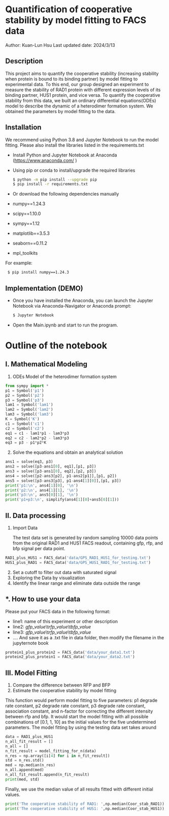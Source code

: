 # Quantification of cooperative stability by model fitting to FACS data 
Author: Kuan-Lun Hsu 
Last updated date: 2024/3/13 

## Description

This project aims to quantify the cooperative stability (increasing stability when protein is bound to its binding partner) by model fitting to experimental data. To this end, our group designed an experiment to measure the stability of RAD1 protein with different expression levels of its binding partner, HUS1 protein, and vice versa. To quantify the cooperative stability from this data, we built an ordinary differential equations(ODEs) model to describe the dynamic of a heterodimer formation system. We obtained the parameters by model fitting to the data.

## Installation
We recommend using Python 3.8 and Jupyter Notebook to run the model fitting.  Please also install the libraries listed in the requirements.txt 

- Install Python and Jupyter Notebook at Anaconda (https://www.anaconda.com/ )

- Using pip or conda to install/upgrade the required libraries

  ```bash
  $ python -m pip install --upgrade pip
  $ pip install -r requirements.txt
  ```
- Or download the following dependencies manually
 - numpy==1.24.3
 - scipy==1.10.0
 - sympy==1.12
 - matplotlib==3.5.3
 - seaborn==0.11.2
 - mpl_toolkits

For example:

 ```bash
  $ pip install numpy==1.24.3
 ``` 

## Implementation (DEMO)
- Once you have installed the Anaconda, you can launch the Jupyter Notebook via Anaconda-Navigator or Anaconda prompt:

  ```bash
  $ Jupyter Notebook
  ```

- Open the Main.ipynb and start to run the program.

# Outline of the notebook

## I. Mathematical Modeling
1. ODEs Model of the heterodimer formation system

  ```python
from sympy import *
p1 = Symbol('p1')
p2 = Symbol('p2')
p3 = Symbol('p3')
lam1 = Symbol('lam1')
lam2 = Symbol('lam2')
lam3 = Symbol('lam3')
K = Symbol('K')
c1 = Symbol('c1')
c2 = Symbol('c2')
eq1 = c1 - lam1*p1 - lam3*p3
eq2 = c2 - lam2*p2 - lam3*p3
eq3 = p3 - p1*p2*K

  ```
2. Solve the equations and obtain an analytical solution

  ```python
ans1 = solve(eq3, p3) 
ans2 = solve([p3-ans1[0], eq1],[p1, p3]) 
ans3 = solve([p3-ans1[0], eq2],[p2, p3]) 
ans4 = solve([p2-ans3[p2], p1-ans2[p1]],[p1, p2]) 
ans5 = solve([p3-ans3[p3], p1-ans4[1][0]],[p1, p3]) 
print('p1:\n', ans4[1][0], '\n')
print('p2:\n', ans4[1][1], '\n')
print('p3:\n', ans5[0][1], '\n')
print('p1+p3:\n', simplify(ans4[1][0]+ans5[0][1]))
  ```
   
## II. Data processing
1. Import Data
	
	The test data set is generated by random sampling 10000 data points from the original RAD1 and HUS1 FACS readout, containing gfp, rfp, and bfp signal per data point. 

  ```python
RAD1_plus_HUS1 = FACS_data('data/GPS_RAD1_HUS1_for_testing.txt')
HUS1_plus_RAD1 = FACS_data('data/GPS_HUS1_RAD1_for_testing.txt')
  ```
2. Set a cutoff to filter out data with saturated signal 
3. Exploring the Data by visualization 
4. Identify the linear range and eliminate data outside the range

## *. How to use your data
Please put your FACS data in the following format:

 - line1: name of this experiment or other description
 - line2: *gfp_value*\t*rfp_value*\t*bfp_value*
 - line3: *gfp_value*\t*rfp_value*\t*bfp_value*
 - ....
And save it as a .txt file in data folder, then modify the filename in the jupyternote book

  ```python
protein1_plus_protein2 = FACS_data('data/your_data1.txt')
protein2_plus_protein1 = FACS_data('data/your_data2.txt')
  ```

## III. Model Fitting
1. Compare the difference between RFP and BFP
2. Estimate the cooperative stability by model fitting

This function would perform model fitting to five parameters: p1 degrade rate constant, p2 degrade rate constant, p3 degrade rate constant, association constant, and n-factor for correcting the different intensity between rfp and bfp. It would start the model fitting with all possible combinations of [0.1, 1, 10] as the initial values for the five undetermined parameters.
The model fitting by using the testing data set takes around 

  ```python
data = RAD1_plus_HUS1
n_all_fit_result = []
n_all = []
n_fit_result = model_fitting_for_n(data)
n_res = np.array([i[4] for i in n_fit_result])
std = n_res.std()
med = np.median(n_res)
n_all.append(med)
n_all_fit_result.append(n_fit_result)
print(med, std)
  ```
  
Finally, we use the median value of all results fitted with different initial values.

  ```python
print('The cooperative stability of RAD1: ',np.median(Coor_stab_RAD1))
print('The cooperative stability of HUS1: ',np.median(Coor_stab_HUS1))
  ```



